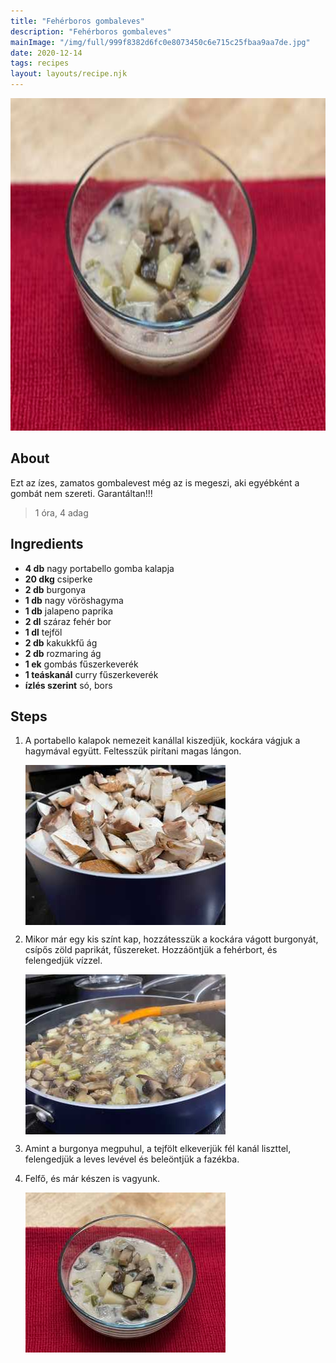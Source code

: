 ```yaml
---
title: "Fehérboros gombaleves"
description: "Fehérboros gombaleves"
mainImage: "/img/full/999f8382d6fc0e8073450c6e715c25fbaa9aa7de.jpg"
date: 2020-12-14
tags: recipes
layout: layouts/recipe.njk
---
```

                            
<p align="center"><a href="https://cookpad.com/hu/receptek/14219532-feherboros-gombaleves" rel="Recipe source page"><img width="751" height="532" src="/img/full/999f8382d6fc0e8073450c6e715c25fbaa9aa7de.jpg"/></a></p>

## About
<p class="mb-sm">Ezt az ízes, zamatos gombalevest még az is megeszi, aki egyébként a gombát nem szereti. Garantáltan!!!</p>

> 1 óra, 4 adag 

## Ingredients
* **4 db** nagy portabello gomba kalapja
* **20 dkg** csiperke
* **2 db** burgonya
* **1 db** nagy vöröshagyma
* **1 db** jalapeno paprika
* **2 dl** száraz fehér bor
* **1 dl** tejföl
* **2 db** kakukkfű ág
* **2 db** rozmaring ág
* **1 ek** gombás fűszerkeverék
* **1 teáskanál** curry fűszerkeverék
* **ízlés szerint** só, bors

## Steps

1. A portabello kalapok nemezeit kanállal kiszedjük, kockára vágjuk a hagymával együtt. Feltesszük pirítani magas lángon.
 
    <p><img width="320" height="256" align="left" src="/img/full/aaffaaef82e254413fe6a89b91b6ba153ed0a948.jpg"/></p><div style="clear: both"/>

2. Mikor már egy kis színt kap, hozzátesszük a kockára vágott burgonyát, csípős zöld paprikát, fűszereket. Hozzáöntjük a fehérbort, és felengedjük vízzel.
 
    <p><img width="320" height="256" align="left" src="/img/full/1d443cc920c14d4b264d81be14482ef0cf3e7da2.jpg"/></p><div style="clear: both"/>

3. Amint a burgonya megpuhul, a tejfölt elkeverjük fél kanál liszttel, felengedjük a leves levével és beleöntjük a fazékba.
 
    <div style="clear: both"/>

4. Felfő, és már készen is vagyunk.
 
    <p><img width="320" height="256" align="left" src="/img/full/38212c9b8d1ec31091234f4b7fc3a4adc84ebbb8.jpg"/></p><div style="clear: both"/>

